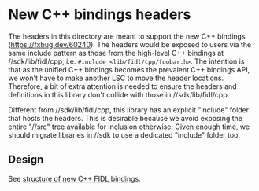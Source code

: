 # New C++ bindings headers

The headers in this directory are meant to support the new C++ bindings
(https://fxbug.dev/60240). The headers would be exposed to users via the same include
pattern as those from the high-level C++ bindings at //sdk/lib/fidl/cpp,
i.e. `#include <lib/fidl/cpp/foobar.h>`. The intention is that as the unified
C++ bindings becomes the prevalent C++ bindings API, we won't have to make
another LSC to move the header locations. Therefore, a bit of extra attention is
needed to ensure the headers and definitions in this library don't collide with
those in //sdk/lib/fidl/cpp.

Different from //sdk/lib/fidl/cpp, this library has an explicit "include" folder
that hosts the headers. This is desirable because we avoid exposing the entire
"//src" tree available for inclusion otherwise. Given enough time, we should
migrate libraries in //sdk to use a dedicated "include" folder too.

## Design

See [structure of new C++ FIDL bindings](docs/structure-of-unified-cpp-fidl-bindings.md).
